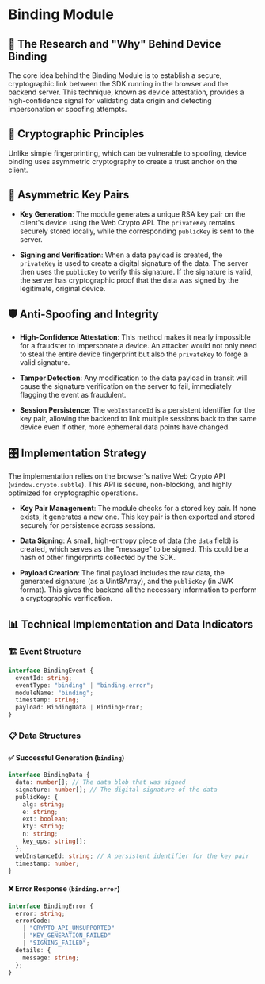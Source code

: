# Binding Module

## 🔬 The Research and "Why" Behind Device Binding

The core idea behind the Binding Module is to establish a secure, cryptographic link between the SDK running in the browser and the backend server. This technique, known as device attestation, provides a high-confidence signal for validating data origin and detecting impersonation or spoofing attempts.

## 🔐 Cryptographic Principles

Unlike simple fingerprinting, which can be vulnerable to spoofing, device binding uses asymmetric cryptography to create a trust anchor on the client.

## 🔑 Asymmetric Key Pairs

- **Key Generation**: The module generates a unique RSA key pair on the client's device using the Web Crypto API. The `privateKey` remains securely stored locally, while the corresponding `publicKey` is sent to the server.

- **Signing and Verification**: When a data payload is created, the `privateKey` is used to create a digital signature of the data. The server then uses the `publicKey` to verify this signature. If the signature is valid, the server has cryptographic proof that the data was signed by the legitimate, original device.

## 🛡️ Anti-Spoofing and Integrity

- **High-Confidence Attestation**: This method makes it nearly impossible for a fraudster to impersonate a device. An attacker would not only need to steal the entire device fingerprint but also the `privateKey` to forge a valid signature.

- **Tamper Detection**: Any modification to the data payload in transit will cause the signature verification on the server to fail, immediately flagging the event as fraudulent.

- **Session Persistence**: The `webInstanceId` is a persistent identifier for the key pair, allowing the backend to link multiple sessions back to the same device even if other, more ephemeral data points have changed.

## 🎛️ Implementation Strategy

The implementation relies on the browser's native Web Crypto API (`window.crypto.subtle`). This API is secure, non-blocking, and highly optimized for cryptographic operations.

- **Key Pair Management**: The module checks for a stored key pair. If none exists, it generates a new one. This key pair is then exported and stored securely for persistence across sessions.

- **Data Signing**: A small, high-entropy piece of data (the `data` field) is created, which serves as the "message" to be signed. This could be a hash of other fingerprints collected by the SDK.

- **Payload Creation**: The final payload includes the raw data, the generated signature (as a Uint8Array), and the `publicKey` (in JWK format). This gives the backend all the necessary information to perform a cryptographic verification.

## 📊 Technical Implementation and Data Indicators

### 🏗️ Event Structure

```typescript
interface BindingEvent {
  eventId: string;
  eventType: "binding" | "binding.error";
  moduleName: "binding";
  timestamp: string;
  payload: BindingData | BindingError;
}
```

### 📋 Data Structures

#### ✅ Successful Generation (`binding`)

```typescript
interface BindingData {
  data: number[]; // The data blob that was signed
  signature: number[]; // The digital signature of the data
  publicKey: {
    alg: string;
    e: string;
    ext: boolean;
    kty: string;
    n: string;
    key_ops: string[];
  };
  webInstanceId: string; // A persistent identifier for the key pair
  timestamp: number;
}
```

#### ❌ Error Response (`binding.error`)

```typescript
interface BindingError {
  error: string;
  errorCode:
    | "CRYPTO_API_UNSUPPORTED"
    | "KEY_GENERATION_FAILED"
    | "SIGNING_FAILED";
  details: {
    message: string;
  };
}
```
